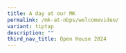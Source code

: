 ```yaml
---
title: A day at our MK
permalink: /mk-at-nbps/welcomevideo/
variant: tiptap
description: ""
third_nav_title: Open House 2024
---
```

